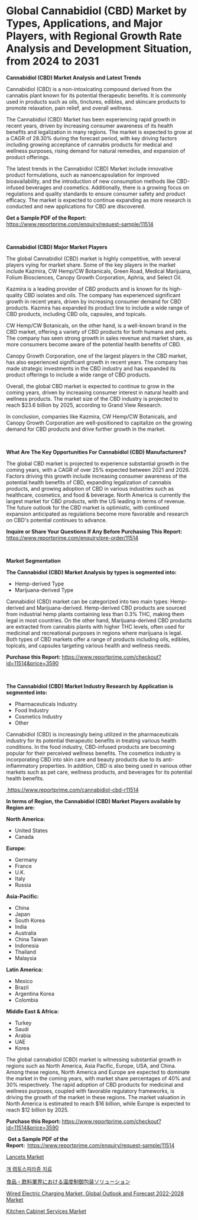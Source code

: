 <p><h1>Global Cannabidiol (CBD) Market by Types, Applications, and Major Players, with Regional Growth Rate Analysis and Development Situation, from 2024 to 2031</h1></p><p><strong>Cannabidiol (CBD) Market Analysis and Latest Trends</strong></p>
<p><p>Cannabidiol (CBD) is a non-intoxicating compound derived from the cannabis plant known for its potential therapeutic benefits. It is commonly used in products such as oils, tinctures, edibles, and skincare products to promote relaxation, pain relief, and overall wellness.</p><p>The Cannabidiol (CBD) Market has been experiencing rapid growth in recent years, driven by increasing consumer awareness of its health benefits and legalization in many regions. The market is expected to grow at a CAGR of 28.30% during the forecast period, with key driving factors including growing acceptance of cannabis products for medical and wellness purposes, rising demand for natural remedies, and expansion of product offerings.</p><p>The latest trends in the Cannabidiol (CBD) Market include innovative product formulations, such as nanoencapsulation for improved bioavailability, and the introduction of new consumption methods like CBD-infused beverages and cosmetics. Additionally, there is a growing focus on regulations and quality standards to ensure consumer safety and product efficacy. The market is expected to continue expanding as more research is conducted and new applications for CBD are discovered.</p></p>
<p><strong>Get a Sample PDF of the Report:&nbsp;</strong> <a href="https://www.reportprime.com/enquiry/request-sample/11514">https://www.reportprime.com/enquiry/request-sample/11514</a></p>
<p>&nbsp;</p>
<p><strong>Cannabidiol (CBD) Major Market Players</strong></p>
<p><p>The global Cannabidiol (CBD) market is highly competitive, with several players vying for market share. Some of the key players in the market include Kazmira, CW Hemp/CW Botanicals, Green Road, Medical Marijuana, Folium Biosciences, Canopy Growth Corporation, Aphria, and Select Oil.</p><p>Kazmira is a leading provider of CBD products and is known for its high-quality CBD isolates and oils. The company has experienced significant growth in recent years, driven by increasing consumer demand for CBD products. Kazmira has expanded its product line to include a wide range of CBD products, including CBD oils, capsules, and topicals.</p><p>CW Hemp/CW Botanicals, on the other hand, is a well-known brand in the CBD market, offering a variety of CBD products for both humans and pets. The company has seen strong growth in sales revenue and market share, as more consumers become aware of the potential health benefits of CBD.</p><p>Canopy Growth Corporation, one of the largest players in the CBD market, has also experienced significant growth in recent years. The company has made strategic investments in the CBD industry and has expanded its product offerings to include a wide range of CBD products.</p><p>Overall, the global CBD market is expected to continue to grow in the coming years, driven by increasing consumer interest in natural health and wellness products. The market size of the CBD industry is projected to reach $23.6 billion by 2025, according to Grand View Research.</p><p>In conclusion, companies like Kazmira, CW Hemp/CW Botanicals, and Canopy Growth Corporation are well-positioned to capitalize on the growing demand for CBD products and drive further growth in the market.</p></p>
<p>&nbsp;</p>
<p><strong>What Are The Key Opportunities For Cannabidiol (CBD) Manufacturers?</strong></p>
<p><p>The global CBD market is projected to experience substantial growth in the coming years, with a CAGR of over 25% expected between 2021 and 2026. Factors driving this growth include increasing consumer awareness of the potential health benefits of CBD, expanding legalization of cannabis products, and growing adoption of CBD in various industries such as healthcare, cosmetics, and food & beverage. North America is currently the largest market for CBD products, with the US leading in terms of revenue. The future outlook for the CBD market is optimistic, with continued expansion anticipated as regulations become more favorable and research on CBD's potential continues to advance.</p></p>
<p><strong>Inquire or Share Your Questions If Any Before Purchasing This Report:</strong> <a href="https://www.reportprime.com/enquiry/pre-order/11514">https://www.reportprime.com/enquiry/pre-order/11514</a></p>
<p>&nbsp;</p>
<p><strong>Market Segmentation</strong></p>
<p><strong>The Cannabidiol (CBD) Market Analysis by types is segmented into:</strong></p>
<p><ul><li>Hemp-derived Type</li><li>Marijuana-derived Type</li></ul></p>
<p><p>Cannabidiol (CBD) market can be categorized into two main types: Hemp-derived and Marijuana-derived. Hemp-derived CBD products are sourced from industrial hemp plants containing less than 0.3% THC, making them legal in most countries. On the other hand, Marijuana-derived CBD products are extracted from cannabis plants with higher THC levels, often used for medicinal and recreational purposes in regions where marijuana is legal. Both types of CBD markets offer a range of products including oils, edibles, topicals, and capsules targeting various health and wellness needs.</p></p>
<p><strong>Purchase this Report:&nbsp;</strong><a href="https://www.reportprime.com/checkout?id=11514&price=3590">https://www.reportprime.com/checkout?id=11514&price=3590</a></p>
<p>&nbsp;</p>
<p><strong>The Cannabidiol (CBD) Market Industry Research by Application is segmented into:</strong></p>
<p><ul><li>Pharmaceuticals Industry</li><li>Food Industry</li><li>Cosmetics Industry</li><li>Other</li></ul></p>
<p><p>Cannabidiol (CBD) is increasingly being utilized in the pharmaceuticals industry for its potential therapeutic benefits in treating various health conditions. In the food industry, CBD-infused products are becoming popular for their perceived wellness benefits. The cosmetics industry is incorporating CBD into skin care and beauty products due to its anti-inflammatory properties. In addition, CBD is also being used in various other markets such as pet care, wellness products, and beverages for its potential health benefits.</p></p>
<p><a href="https://www.reportprime.com/cannabidiol-cbd-r11514">&nbsp;https://www.reportprime.com/cannabidiol-cbd-r11514</a></p>
<p><strong>In terms of Region, the Cannabidiol (CBD) Market Players available by Region are:</strong></p>
<p>
    <p> <strong> North America: </strong>
        <ul>
            <li>United States</li>
            <li>Canada</li>
        </ul>
        </p> 
    <p> <strong> Europe: </strong>
        <ul>
            <li>Germany</li>
            <li>France</li>
            <li>U.K.</li>
            <li>Italy</li>
            <li>Russia</li>
        </ul>
        </p> 
    <p> <strong> Asia-Pacific: </strong>
        <ul>
            <li>China</li>
            <li>Japan</li>
            <li>South Korea</li>
            <li>India</li>
            <li>Australia</li>
            <li>China Taiwan</li>
            <li>Indonesia</li>
            <li>Thailand</li>
            <li>Malaysia</li>
        </ul>
        </p> 
    <p> <strong> Latin America: </strong>
        <ul>
            <li>Mexico</li>
            <li>Brazil</li>
            <li>Argentina Korea</li>
            <li>Colombia</li>
        </ul>
        </p> 
    <p> <strong> Middle East & Africa: </strong>
        <ul>
            <li>Turkey</li>
            <li>Saudi</li>
            <li>Arabia</li>
            <li>UAE</li>
            <li>Korea</li>
        </ul>
    </p>
    </p>
<p><p>The global cannabidiol (CBD) market is witnessing substantial growth in regions such as North America, Asia Pacific, Europe, USA, and China. Among these regions, North America and Europe are expected to dominate the market in the coming years, with market share percentages of 40% and 30% respectively. The rapid adoption of CBD products for medicinal and wellness purposes, coupled with favorable regulatory frameworks, is driving the growth of the market in these regions. The market valuation in North America is estimated to reach $16 billion, while Europe is expected to reach $12 billion by 2025.</p></p>
<p><strong>Purchase this Report: </strong><a href="https://www.reportprime.com/checkout?id=11514&price=3590">https://www.reportprime.com/checkout?id=11514&price=3590</a></p>
<p>&nbsp;<strong>Get a Sample PDF of the Report:&nbsp;&nbsp;</strong><a href="https://www.reportprime.com/enquiry/request-sample/11514">https://www.reportprime.com/enquiry/request-sample/11514</a></p>
<p><strong></strong></p>
<p><p><a href="https://github.com/provorikovar/Market-Research-Report-List-6/blob/main/lancets-market.md">Lancets Market</a></p><p><a href="https://medium.com/@carlosdytouglas8907667/2024%EB%85%84%EB%B6%80%ED%84%B0-2031%EB%85%84%EA%B9%8C%EC%A7%80%EC%9D%98-%EA%B0%9C-%EB%A0%99%ED%86%A0%ED%8E%98%EC%8A%A4%ED%94%BC%EB%A1%9C%EC%8B%9C%EC%8A%A4-%EC%B9%98%EB%A3%8C-%EC%8B%9C%EC%9E%A5-%EC%A0%84%EB%A7%9D-%EB%B0%8F-%EC%98%88%EC%B8%A1-b4f0f4fcf26a">개 렙토스피라증 치료</a></p><p><a href="https://medium.com/@kandrakodamadbg/%E9%A3%9F%E5%93%81%E9%A3%B2%E6%96%99%E5%B8%82%E5%A0%B4%E3%81%AB%E3%81%8A%E3%81%91%E3%82%8B%E6%B8%A9%E5%BA%A6%E7%AE%A1%E7%90%86%E5%8C%85%E8%A3%85%E3%82%BD%E3%83%AA%E3%83%A5%E3%83%BC%E3%82%B7%E3%83%A7%E3%83%B3%E3%81%AE%E5%9C%B0%E5%9F%9F%E5%88%A5%E5%B1%95%E6%9C%9B%E3%81%A8%E7%AB%B6%E4%BA%89%E6%88%A6%E7%95%A5-2024%E5%B9%B4%E3%81%8B%E3%82%892031%E5%B9%B4%E3%81%BE%E3%81%A7%E3%81%AE%E4%BA%88%E6%B8%AC%E3%81%A7-14-3-%E3%81%AEcagr%E3%81%A7%E6%88%90%E9%95%B7%E3%81%99%E3%82%8B%E9%A3%9F%E5%93%81%E9%A3%B2%E6%96%99%E5%B8%82%E5%A0%B4%E3%81%AE%E6%B8%A9%E5%BA%A6%E7%AE%A1%E7%90%86%E5%8C%85%E8%A3%85%E3%82%BD%E3%83%AA%E3%83%A5%E3%83%BC%E3%82%B7%E3%83%A7%E3%83%B3%E3%81%AB%E9%96%A2%E3%81%99%E3%82%8B%E5%8C%85%E6%8B%AC%E7%9A%84%E3%81%AA%E6%A6%82%E8%A6%81-60b45a5b21b5">食品・飲料業界における温度制御包装ソリューション</a></p><p><a href="https://issuu.com/reportprime-2/docs/wired-electric-charging-market-glob_00b5e5f947cb63">Wired Electric Charging Market, Global Outlook and Forecast 2022-2028 Market</a></p><p><a href="https://medium.com/@tyhd5df/kitchen-cabinet-services-market-growth-market-segmentation-and-regional-analysis-global-forecast-3dbaa3d02bf4">Kitchen Cabinet Services Market</a></p></p>